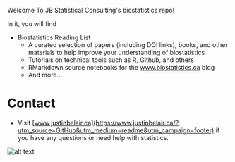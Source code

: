 Welcome To JB Statistical Consulting's biostatistics repo!

In it, you will find
- Biostatistics Reading List
  - A curated selection of papers (including DOI links), books, and other materials to help improve your understanding of biostatistics
  - Tutorials on technical tools such as R, Github, and others
  - RMarkdown source notebooks for the www.biostatistics.ca blog
  - And more...
  
# Contact
- Visit [www.justinbelair.ca](https://www.justinbelair.ca/?utm_source=GitHub&utm_medium=readme&utm_campaign=footer) if you have any questions or need help with statistics.

![alt text](https://github.com/JB-Statistical-Consulting/biostatistics/blob/main/contact.png)